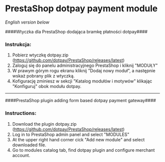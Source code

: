 PrestaShop dotpay payment module
=====================

*English version below*

####Wtyczka dla PrestaShop dodająca bramkę płatności dotpay####

### Instrukcja: ###
1. Pobierz wtyczkę dotpay.zip (https://github.com/dotpay/PrestaShop/releases/latest)
2. Zaloguj się do panelu administracyjnego PrestaShop i kliknij "MODUŁY"
3. W prawym górym rogu ekranu kliknij "Dodaj nowy moduł", a następnie wskaż pobrany plik z wtyczką.
4. Kofigurację zminiesz w sekcji "Katalog modułów i motywów" klikając "Konfiguruj" obok modułu dotpay.

---------------------------------------

####PrestaShop plugin adding form based dotpay payment gateway####

### Instructions: ###
1. Download the plugin dotpay.zip (https://github.com/dotpay/PrestaShop/releases/latest)
2. Log in to PrestaShop admin panel and select "MODULES"
3. At the upper right hand corner cick "Add new module" and select downloaded file.
4. Go to modules catalog tab, find dotpay plugin and configure merchant account.
